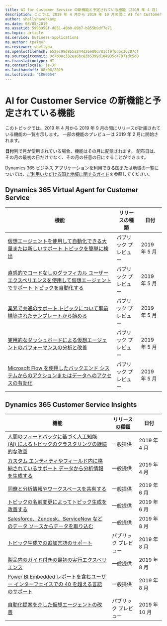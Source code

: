 ```yaml
---
title: AI for Customer Service の新機能と予定されている機能 (2019 年 4 月)
description: ここでは、2019 年 4 月から 2019 年 10 月の間に AI for Customer Service でリリースが計画されている機能の一覧を示します。
author: shellyhaverkamp
ms.date: 08/05/2019
ms.assetid: 5993958f-d851-40b0-89b7-b855b9df7e71
ms.topic: article
ms.service: business-applications
ms.author: tpalmer
ms.reviewer: shellyha
ms.openlocfilehash: b52ec98d8b5a244d26e80d781cf9f6dbc36207cf
ms.sourcegitcommit: 9c7b08c332ea6bc83b5399d184935c47971dc5d0
ms.translationtype: HT
ms.contentlocale: ja-JP
ms.lasthandoff: 08/08/2019
ms.locfileid: "1866654"
---
```

#  <a name="whats-new-and-planned-for-ai-for-customer-service"></a>AI for Customer Service の新機能と予定されている機能

このトピックでは、2019 年 4 月から 2019 年 9 月の間にリリースが計画されている機能の一覧を示します。 一部の機能のプレビューは 2019 年 2 月に開始されます。

**日付**列で月が使用されている場合、機能はその月に配信されます。 配布日は、その月の最初の日だけでなく、その月の任意の日にすることができます。

Dynamics 365 ビジネス アプリケーションを利用できる国または地域の一覧については、[ご利用いただける国と地域に関するガイド](https://aka.ms/dynamics_365_international_availability_deck)を参照してください。


## <a name="dynamics-365-virtual-agent-for-customer-service"></a>Dynamics 365 Virtual Agent for Customer Service

| 機能      | リリースの種類         | 日付                |
|--------------|----------------------|-------------------------------------|
| [仮想エージェントを使用して自動化できる大量または新しいサポート トピックを簡単に検出](virtual-agent/discover-topics.md)    | パブリック プレビュー     | 2019 年 5 月                          |
| [直感的でコードなしのグラフィカル ユーザー エクスペリエンスを使用して仮想エージェントでサポート トピックを自動化する](virtual-agent/intuitive-user-experience.md) | パブリック プレビュー       | 2019 年 5 月                          |
| [業界で共通のサポート トピックについて事前構築されたテンプレートから始める](virtual-agent/pre-built-templates.md) | パブリック プレビュー       | 2019 年 5 月                          |
| [実用的なダッシュボードによる仮想エージェントのパフォーマンスの分析と改善](virtual-agent/intuitive-dashboards.md) | パブリック プレビュー| 2019 年 5 月   |
| [Microsoft Flow を使用したバックエンド システムからのアクションまたはデータへのアクセスの有効化](virtual-agent/using-flow.md) | パブリック プレビュー | 2019 年 5 月|

## <a name="dynamics-365-customer-service-insights"></a>Dynamics 365 Customer Service Insights

| 機能    | リリースの種類         | 日付 |
|------------|----------------------|----------------------|
| [人間のフィードバックに基づく人工知能 (AI) によるトピックのクラスタリングの継続的な改善](insights/continuous-ai-improvement.md) | 一般提供 | 2019 年 4 月             |
| [カスタム エンティティやフィールド内に格納されているサポート データから分析情報を生成する](insights/custom-entities-support.md) | 一般提供 | 2019 年 4 月             |
| [同僚と分析情報やワークスペースを共有する](insights/workspace-sharing.md)  | 一般提供 | 2019 年 6 月             |
| [トピックの名前変更によってトピック生成を改善する](insights/rename-topic.md) | 一般提供 | 2019 年 6 月             |
| [Salesforce、Zendesk、ServiceNow などのデータ ソースからデータを取り込む](insights/more-data-sources-support.md) | 一般提供 | 2019 年 8 月   |
| [トピック生成での追加言語のサポート](insights/model-language.md) | パブリック プレビュー | 2019 年 8 月   |
| [製品内のガイド付きの最初の実行エクスペリエンス](insights/first-run.md) | 一般提供 | 2019 年 8 月   |
| [Power BI Embedded レポートを含むユーザー インターフェイスでの 40 を超える言語のサポート](insights/UI-localization.md) | 一般提供 | 2019 年 8 月   |
| [自動化提案を介した仮想エージェントの改善](insights/improve-bot-with-topic-suggestion.md) | パブリック プレビュー  | 2019 年 10 月  |
